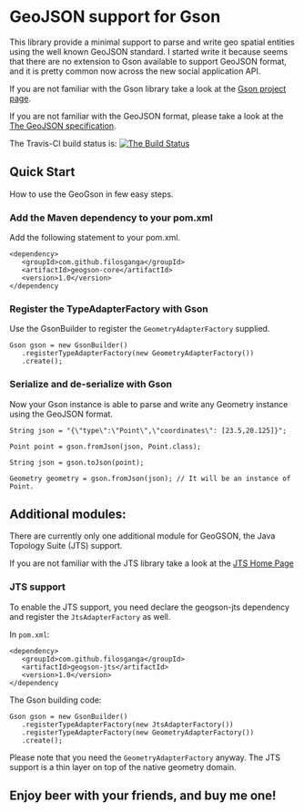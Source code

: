 GeoJSON support for Gson
====================================
This library provide a minimal support to parse and write geo spatial entities
using the well known GeoJSON standard. I started write it because seems that
there are no extension to Gson available to support GeoJSON format, and it is
pretty common now across the new social application API.

If you are not familiar with the Gson library take a look at the [Gson project page](https://code.google.com/p/google-gson/).

If you are not familiar with the GeoJSON format, please take a look at the [The GeoJSON specification](http://geojson.org/geojson-spec.html).

The Travis-CI build status is:
[![The Build Status](https://travis-ci.org/filosganga/geogson.png?branch=master)](https://travis-ci.org/filosganga/geogson)

## Quick Start
How to use the GeoGson in few easy steps.

### Add the Maven dependency to your pom.xml
Add the following statement to your pom.xml.

    <dependency>
       <groupId>com.github.filosganga</groupId>
       <artifactId>geogson-core</artifactId>
       <version>1.0</version>
    </dependency

### Register the TypeAdapterFactory with Gson
Use the GsonBuilder to register the ``GeometryAdapterFactory`` supplied.

    Gson gson = new GsonBuilder()
       .registerTypeAdapterFactory(new GeometryAdapterFactory())
       .create();

### Serialize and de-serialize with Gson
Now your Gson instance is able to parse and write any Geometry instance using
the GeoJSON format.

    String json = "{\"type\":\"Point\",\"coordinates\": [23.5,20.125]}";

    Point point = gson.fromJson(json, Point.class);

    String json = gson.toJson(point);

    Geometry geometry = gson.fromJson(json); // It will be an instance of Point.

## Additional modules:
There are currently only one additional module for GeoGSON, the Java Topology
Suite (JTS) support.

If you are not familiar with the JTS library take a look at the [JTS Home Page](http://www.vividsolutions.com/jts/JTSHome.htm)

### JTS support
To enable the JTS support, you need declare the geogson-jts dependency and
register the ``JtsAdapterFactory`` as well.

In ``pom.xml``:

    <dependency>
       <groupId>com.github.filosganga</groupId>
       <artifactId>geogson-jts</artifactId>
       <version>1.0</version>
    </dependency

The Gson building code:

    Gson gson = new GsonBuilder()
       .registerTypeAdapterFactory(new JtsAdapterFactory())
       .registerTypeAdapterFactory(new GeometryAdapterFactory())
       .create();

Please note that you need the ``GeometryAdapterFactory`` anyway. The JTS
support is a thin layer on top of the native geometry domain.

## Enjoy beer with your friends, and buy me one!

